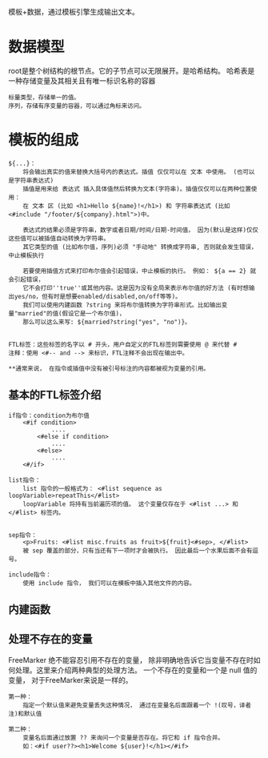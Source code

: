 


模板+数据，通过模板引擎生成输出文本。

# 数据模型

root是整个树结构的根节点。它的子节点可以无限展开。是哈希结构。
哈希表是一种存储变量及其相关且有唯一标识名称的容器

    标量类型，存储单一的值。
    序列，存储有序变量的容器，可以通过角标来访问。
    
# 模板的组成
    
    ${...}：
        将会输出真实的值来替换大括号内的表达式。插值 仅仅可以在 文本 中使用。 (也可以是字符串表达式)
        插值是用来给 表达式 插入具体值然后转换为文本(字符串)。插值仅仅可以在两种位置使用：
        在 文本 区 (比如 <h1>Hello ${name}!</h1>) 和 字符串表达式 (比如 <#include "/footer/${company}.html">)中。
        
        表达式的结果必须是字符串，数字或者日期/时间/日期-时间值， 因为(默认是这样)仅仅这些值可以被插值自动转换为字符串。
        其它类型的值 (比如布尔值，序列)必须 "手动地" 转换成字符串, 否则就会发生错误，中止模板执行
        
        若要使用插值方式来打印布尔值会引起错误，中止模板的执行。 例如： ${a == 2} 就会引起错误， 
        它不会打印''true''或其他内容。这是因为没有全局来表示布尔值的好方法 (有时想输出yes/no，但有时是想要enabled/disabled,on/off等等)。
        我们可以使用内建函数 ?string 来将布尔值转换为字符串形式。比如输出变量"married"的值(假设它是一个布尔值)， 
        那么可以这么来写: ${married?string("yes", "no")}。
        
        
    FTL标签：这些标签的名字以 # 开头，用户自定义的FTL标签则需要使用 @ 来代替 #
    注释：使用 <#-- and --> 来标识，FTL注释不会出现在输出中。
    
    **通常来说， 在指令或插值中没有被引号标注的内容都被视为变量的引用。
    
    
## 基本的FTL标签介绍
    if指令：condition为布尔值
        <#if condition>
                ....
            <#else if condition>
                ....
            <#else>
                ....
        <#/if>
    
    list指令：
        list 指令的一般格式为： <#list sequence as loopVariable>repeatThis</#list>
        loopVariable 将持有当前遍历项的值。 这个变量仅存在于 <#list ...> 和 </#list> 标签内。
        
        
    sep指令：
        <p>Fruits: <#list misc.fruits as fruit>${fruit}<#sep>, </#list>
        被 sep 覆盖的部分，只有当还有下一项时才会被执行。 因此最后一个水果后面不会有逗号。    
        
    include指令：        
        使用 include 指令， 我们可以在模板中插入其他文件的内容。
        
## 内建函数
    

## 处理不存在的变量
FreeMarker 绝不能容忍引用不存在的变量， 除非明确地告诉它当变量不存在时如何处理。这里来介绍两种典型的处理方法。
一个不存在的变量和一个是 null 值的变量， 对于FreeMarker来说是一样的。
    
    第一种：
        指定一个默认值来避免变量丢失这种情况， 通过在变量名后面跟着一个 !(叹号，译者注)和默认值
    
    第二种：
        变量名后面通过放置 ?? 来询问一个变量是否存在。将它和 if 指令合并。
        如：<#if user??><h1>Welcome ${user}!</h1></#if>
